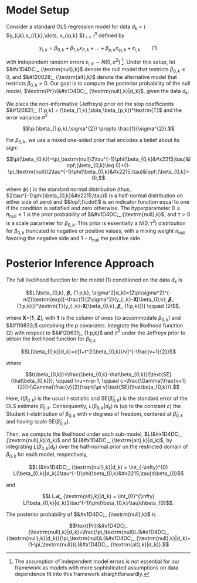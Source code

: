 # Model Setup
Consider a standard OLS regression model for data $d_k$ = \{ $y_{i,k},x_{i1,k},\dots, x_{ip,k} $\} $_{i=1}^{n}$ defined by  

$$y_{i,k}=\beta_{0,k}+\beta_{1,k}x_{i1,k}+\dots+\beta_{p,k}x_{ip,k}+\varepsilon_{i,k} \qquad (1)$$ 
 
with independent random errors $\varepsilon_{i,k} \sim N(0, \sigma^{2})$ [^1]. Under this setup, let $&#x1D4DC;_ {\textrm{null},k}$ denote the null model that restricts $\beta_{0,k} \le 0$, and $&#120028;_ {\textrm{alt},k}$ denote the alternative model that restricts $\beta_{0,k} > 0$. Our goal is to compute the posterior probability of the null model, $\textrm{Pr}\(&#x1D4DC;_ {\textrm{null},k}|d_k)$, given the data $d_k$. 

We place the non-informative (Jeffreys) prior on the slop coefficients $&#120631;_ {1:p,k} = (\beta_{1,k},\dots,\beta_{p,k})^\textrm{T}$ and the error variance $\sigma^{2}$

$$\pi(\beta_{1:p,k},\sigma^{2}) \propto \frac{1}{\sigma^{2}}.$$

For $\beta_{0,k}$, we use a mixed one-sided prior that encodes a belief about its sign: 

$$\pi(\beta_{0,k})=\pi_\textrm{null}2\tau^{-1}\phi(\beta_{0,k}&#x2215;\tau)&Iopf;(\beta_{0,k}\leq 0)+(1-\pi_\textrm{null})2\tau^{-1}\phi(\beta_{0,k}&#x2215;\tau)&Iopf;(\beta_{0,k}> 0),$$

where $\phi(\cdot)$ is the standard normal distribution (thus, $2\tau^{-1}\phi(\beta_{0,k}&#x2215;\tau)$ is a half-normal distribution on either side of zero) and $&Iopf;(\cdot)$ is an indicator function equal to one if the condition is satisfied and zero otherwise. The hyperparameter $0\leq \pi_\textrm{null} \leq 1$ is the prior probability of $&#x1D4DC;_ {\textrm{null},k}$, and $\tau>0$ is a scale parameter for $\beta_{0,k}$. This prior is essentially a $N(0, \tau^{2})$ distribution for $\beta_{0,k}$ truncated to negative or positive values, with a mixing weight $\pi_\textrm{null}$ favoring the negative side and $1-\pi_\textrm{null}$ the positive side. 

# Posterior Inference Approach

The full likelihood function for the model (1) conditioned on the data $d_k$ is

<p align="center">$$L(\beta_{0,k}, &#120631;_ {1:p,k}, \sigma^2|d_k)=(2\pi\sigma^2)^{-n&#x2215;2}\textrm{exp}[-\frac{1}{2\sigma^2}(y_{.,k}-&#119831;[\beta_{0,k}, &#120631;_ {1:p,k}])^\textrm{T}(y_{.,k}-&#119831;[\beta_{0,k}, &#120631;_ {1:p,k}])] \qquad (2)$$,</p>

where &#119831;=[&#x1D7CF;, &#119833;], with &#x1D7CF; is the column of ones (to accommodate $\beta_{0,k}$) and $&#119833;$ containing the $\mathit{p}$ covariates. Integrate the likelhood function (2) with respect to $&#120631;_ {1:p,k}$ and $\sigma^2$ under the Jeffreys prior to obtain the likelihood function for $\beta_{0,k}$  

$$L(\beta_{0,k}|d_k)=c[1+t^2(\beta_{0,k})/v]^{-\frac{v+1}{2}}$$

where 

$$t(\beta_{0,k})=\frac{\beta_{0,k}-\hat\beta_{0,k}}{\text{SE}(\hat\beta_{0,k})}, \qquad \nu=n-p-1, \qquad c=\frac{\Gamma(\frac{v+1}{2})}{\Gamma(\frac{v}{2})\sqrt{\pi v}\text{SE}(\hat\beta_{0,k})}.$$

Here, $t(\beta_{0,k})$ is the usual *t*-statistic and $\text{SE}(\hat\beta_{0,k})$ is the standard error of the OLS estimate $\hat\beta_{0,k}$. Consequently, $L(\beta_{0,k}|d_k)$ is (up to the constant *c*) the Student *t*-distribution of $\beta_{0,k}$ with $\nu$ degrees of freedom, centered at $\hat\beta_{0,k}$ and having scale $\text{SE}(\hat\beta_{0,k})$.

Then, we compute the likelihood under each sub-model, $L(&#x1D4DC;_ {\textrm{null},k}|d_k)$ and $L(&#x1D4DC;_ {\textrm{alt},k}|d_k)$, by integrating $L(\beta_{0,k}|d_k)$ over the half-normal prior on the restricted domain of $\beta_{0,k}$ for each model, respectively,

$$L(&#x1D4DC;_ {\textrm{null},k}|d_k) = \int_{-\infty}^{0} L(\beta_{0,k}|d_k)2\tau^{-1}\phi(\beta_{0,k}&#x2215;\tau)d\beta_{0}$$

and

<p align="center">$$L(&#x1D4DC;_ {\textrm{alt},k}|d_k) = \int_{0}^{\infty} L(\beta_{0,k}|d_k)2\tau^{-1}\phi(\beta_{0,k}&#x2215;\tau)d\beta_{0}$$.</p>

The posterior probability of $&#x1D4DC;_ {\textrm{null},k}$ is 

$$\text{Pr}(&#x1D4DC;_ {\textrm{null},k}|d_k)=\frac{\pi_\textrm{null}L(&#x1D4DC;_ {\textrm{null},k}|d_k)}{\pi_\textrm{null}L(&#x1D4DC;_ {\textrm{null},k}|d_k)+(1-\pi_\textrm{null})L(&#x1D4DC;_ {\textrm{alt},k}|d_k)}.$$

[^1]: The assumption of independent model errors is not essential for our framework as models with more sophisticated assumptions on data dependence fit into this framework straightforwardly. 
